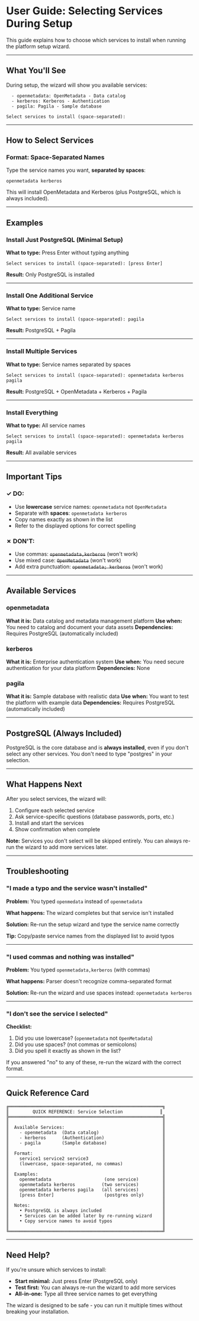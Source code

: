 # User Guide: Selecting Services During Setup

This guide explains how to choose which services to install when running the platform setup wizard.

---

## What You'll See

During setup, the wizard will show you available services:

```
  - openmetadata: OpenMetadata - Data catalog
  - kerberos: Kerberos - Authentication
  - pagila: Pagila - Sample database

Select services to install (space-separated):
```

---

## How to Select Services

### Format: Space-Separated Names

Type the service names you want, **separated by spaces**:

```
openmetadata kerberos
```

This will install OpenMetadata and Kerberos (plus PostgreSQL, which is always included).

---

## Examples

### Install Just PostgreSQL (Minimal Setup)
**What to type:** Press Enter without typing anything
```
Select services to install (space-separated): [press Enter]
```
**Result:** Only PostgreSQL is installed

---

### Install One Additional Service
**What to type:** Service name
```
Select services to install (space-separated): pagila
```
**Result:** PostgreSQL + Pagila

---

### Install Multiple Services
**What to type:** Service names separated by spaces
```
Select services to install (space-separated): openmetadata kerberos pagila
```
**Result:** PostgreSQL + OpenMetadata + Kerberos + Pagila

---

### Install Everything
**What to type:** All service names
```
Select services to install (space-separated): openmetadata kerberos pagila
```
**Result:** All available services

---

## Important Tips

### ✓ DO:
- Use **lowercase** service names: `openmetadata` not `OpenMetadata`
- Separate with **spaces**: `openmetadata kerberos`
- Copy names exactly as shown in the list
- Refer to the displayed options for correct spelling

### ✗ DON'T:
- Use commas: ~~`openmetadata,kerberos`~~ (won't work)
- Use mixed case: ~~`OpenMetadata`~~ (won't work)
- Add extra punctuation: ~~`openmetadata; kerberos`~~ (won't work)

---

## Available Services

### openmetadata
**What it is:** Data catalog and metadata management platform
**Use when:** You need to catalog and document your data assets
**Dependencies:** Requires PostgreSQL (automatically included)

### kerberos
**What it is:** Enterprise authentication system
**Use when:** You need secure authentication for your data platform
**Dependencies:** None

### pagila
**What it is:** Sample database with realistic data
**Use when:** You want to test the platform with example data
**Dependencies:** Requires PostgreSQL (automatically included)

---

## PostgreSQL (Always Included)

PostgreSQL is the core database and is **always installed**, even if you don't select any other services. You don't need to type "postgres" in your selection.

---

## What Happens Next

After you select services, the wizard will:

1. Configure each selected service
2. Ask service-specific questions (database passwords, ports, etc.)
3. Install and start the services
4. Show confirmation when complete

**Note:** Services you don't select will be skipped entirely. You can always re-run the wizard to add more services later.

---

## Troubleshooting

### "I made a typo and the service wasn't installed"

**Problem:** You typed `openmedata` instead of `openmetadata`

**What happens:** The wizard completes but that service isn't installed

**Solution:** Re-run the setup wizard and type the service name correctly

**Tip:** Copy/paste service names from the displayed list to avoid typos

---

### "I used commas and nothing was installed"

**Problem:** You typed `openmetadata,kerberos` (with commas)

**What happens:** Parser doesn't recognize comma-separated format

**Solution:** Re-run the wizard and use spaces instead: `openmetadata kerberos`

---

### "I don't see the service I selected"

**Checklist:**
1. Did you use lowercase? (`openmetadata` not `OpenMetadata`)
2. Did you use spaces? (not commas or semicolons)
3. Did you spell it exactly as shown in the list?

If you answered "no" to any of these, re-run the wizard with the correct format.

---

## Quick Reference Card

```
╔══════════════════════════════════════════════════════════╗
║         QUICK REFERENCE: Service Selection              ║
╠══════════════════════════════════════════════════════════╣
║                                                          ║
║  Available Services:                                     ║
║    - openmetadata  (Data catalog)                        ║
║    - kerberos      (Authentication)                      ║
║    - pagila        (Sample database)                     ║
║                                                          ║
║  Format:                                                 ║
║    service1 service2 service3                            ║
║    (lowercase, space-separated, no commas)               ║
║                                                          ║
║  Examples:                                               ║
║    openmetadata                    (one service)         ║
║    openmetadata kerberos          (two services)         ║
║    openmetadata kerberos pagila   (all services)         ║
║    [press Enter]                   (postgres only)       ║
║                                                          ║
║  Notes:                                                  ║
║    • PostgreSQL is always included                       ║
║    • Services can be added later by re-running wizard    ║
║    • Copy service names to avoid typos                   ║
║                                                          ║
╚══════════════════════════════════════════════════════════╝
```

---

## Need Help?

If you're unsure which services to install:

- **Start minimal:** Just press Enter (PostgreSQL only)
- **Test first:** You can always re-run the wizard to add more services
- **All-in-one:** Type all three service names to get everything

The wizard is designed to be safe - you can run it multiple times without breaking your installation.
